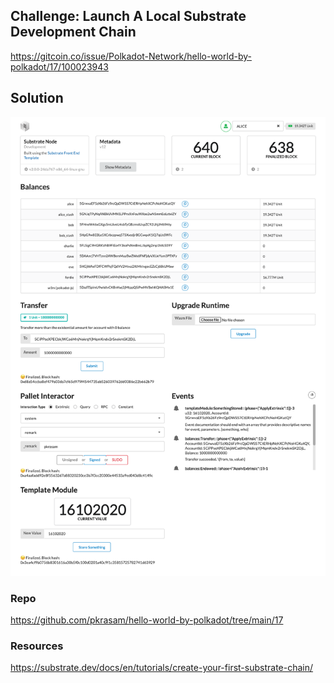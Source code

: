 ## Challenge: Launch A Local Substrate Development Chain

https://gitcoin.co/issue/Polkadot-Network/hello-world-by-polkadot/17/100023943

## Solution

![Solution](2020-10-16-pkrasam-hello-world-by-polkadot-challenge-Launch-A-Local-Substrate-Development-Chain.png)

### Repo

https://github.com/pkrasam/hello-world-by-polkadot/tree/main/17

### Resources

https://substrate.dev/docs/en/tutorials/create-your-first-substrate-chain/
